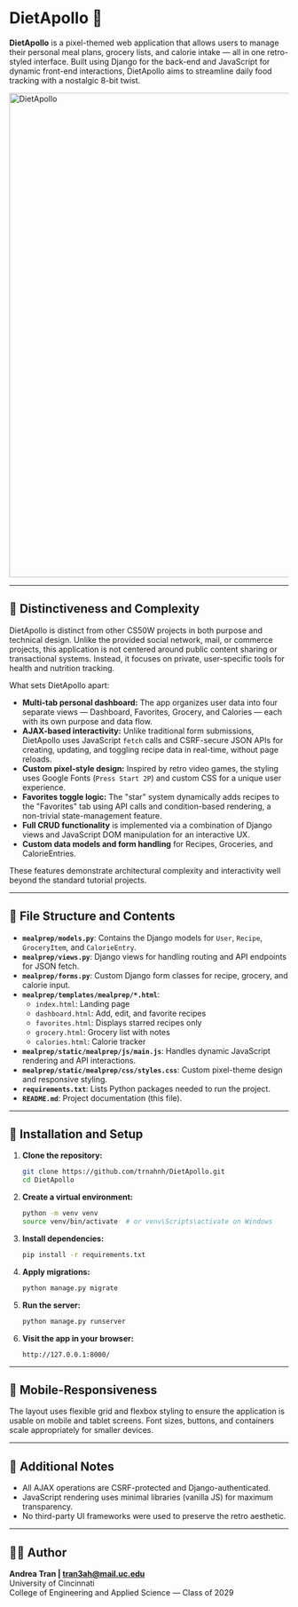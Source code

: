 # DietApollo 🍱

**DietApollo** is a pixel-themed web application that allows users to manage their personal meal plans, grocery lists, and calorie intake — all in one retro-styled interface. Built using Django for the back-end and JavaScript for dynamic front-end interactions, DietApollo aims to streamline daily food tracking with a nostalgic 8-bit twist.

<img width="1915" height="873" alt="DietApollo" src="https://github.com/user-attachments/assets/93b4b3db-040b-4cc7-a7eb-e7e0c24fd217" />

---

## 🚀 Distinctiveness and Complexity

DietApollo is distinct from other CS50W projects in both purpose and technical design. Unlike the provided social network, mail, or commerce projects, this application is not centered around public content sharing or transactional systems. Instead, it focuses on private, user-specific tools for health and nutrition tracking.

What sets DietApollo apart:
- **Multi-tab personal dashboard:** The app organizes user data into four separate views — Dashboard, Favorites, Grocery, and Calories — each with its own purpose and data flow.
- **AJAX-based interactivity:** Unlike traditional form submissions, DietApollo uses JavaScript `fetch` calls and CSRF-secure JSON APIs for creating, updating, and toggling recipe data in real-time, without page reloads.
- **Custom pixel-style design:** Inspired by retro video games, the styling uses Google Fonts (`Press Start 2P`) and custom CSS for a unique user experience.
- **Favorites toggle logic:** The "star" system dynamically adds recipes to the "Favorites" tab using API calls and condition-based rendering, a non-trivial state-management feature.
- **Full CRUD functionality** is implemented via a combination of Django views and JavaScript DOM manipulation for an interactive UX.
- **Custom data models and form handling** for Recipes, Groceries, and CalorieEntries.

These features demonstrate architectural complexity and interactivity well beyond the standard tutorial projects.

---

## 📁 File Structure and Contents

- **`mealprep/models.py`**: Contains the Django models for `User`, `Recipe`, `GroceryItem`, and `CalorieEntry`.
- **`mealprep/views.py`**: Django views for handling routing and API endpoints for JSON fetch.
- **`mealprep/forms.py`**: Custom Django form classes for recipe, grocery, and calorie input.
- **`mealprep/templates/mealprep/*.html`**:
  - `index.html`: Landing page
  - `dashboard.html`: Add, edit, and favorite recipes
  - `favorites.html`: Displays starred recipes only
  - `grocery.html`: Grocery list with notes
  - `calories.html`: Calorie tracker
- **`mealprep/static/mealprep/js/main.js`**: Handles dynamic JavaScript rendering and API interactions.
- **`mealprep/static/mealprep/css/styles.css`**: Custom pixel-theme design and responsive styling.
- **`requirements.txt`**: Lists Python packages needed to run the project.
- **`README.md`**: Project documentation (this file).

---

## 🔧 Installation and Setup

1. **Clone the repository:**
   ```bash
   git clone https://github.com/trnahnh/DietApollo.git
   cd DietApollo
   ```

2. **Create a virtual environment:**
   ```bash
   python -m venv venv
   source venv/bin/activate  # or venv\Scripts\activate on Windows
   ```

3. **Install dependencies:**
   ```bash
   pip install -r requirements.txt
   ```

4. **Apply migrations:**
   ```bash
   python manage.py migrate
   ```

5. **Run the server:**
   ```bash
   python manage.py runserver
   ```

6. **Visit the app in your browser:**
   ```
   http://127.0.0.1:8000/
   ```

---

## 📱 Mobile-Responsiveness

The layout uses flexible grid and flexbox styling to ensure the application is usable on mobile and tablet screens. Font sizes, buttons, and containers scale appropriately for smaller devices.

---

## 📌 Additional Notes

- All AJAX operations are CSRF-protected and Django-authenticated.
- JavaScript rendering uses minimal libraries (vanilla JS) for maximum transparency.
- No third-party UI frameworks were used to preserve the retro aesthetic.

---

## 👩‍💻 Author

**Andrea Tran | tran3ah@mail.uc.edu**  
University of Cincinnati  
College of Engineering and Applied Science — Class of 2029
